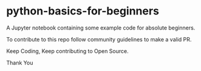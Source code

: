 # python-basics-for-beginners
A Jupyter notebook containing some example code for absolute beginners. 


To contribute to this repo follow community guidelines to make a valid PR.


Keep Coding, Keep contributing to Open Source.


Thank You

